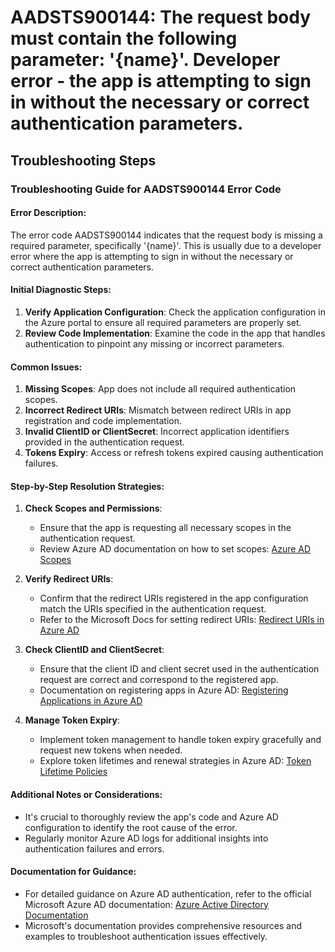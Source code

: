 
# AADSTS900144: The request body must contain the following parameter: '{name}'. Developer error - the app is attempting to sign in without the necessary or correct authentication parameters.


## Troubleshooting Steps
### Troubleshooting Guide for AADSTS900144 Error Code

#### Error Description:
The error code AADSTS900144 indicates that the request body is missing a required parameter, specifically '{name}'. This is usually due to a developer error where the app is attempting to sign in without the necessary or correct authentication parameters.

#### Initial Diagnostic Steps:
1. **Verify Application Configuration**: Check the application configuration in the Azure portal to ensure all required parameters are properly set.
2. **Review Code Implementation**: Examine the code in the app that handles authentication to pinpoint any missing or incorrect parameters.

#### Common Issues:
1. **Missing Scopes**: App does not include all required authentication scopes.
2. **Incorrect Redirect URIs**: Mismatch between redirect URIs in app registration and code implementation.
3. **Invalid ClientID or ClientSecret**: Incorrect application identifiers provided in the authentication request.
4. **Tokens Expiry**: Access or refresh tokens expired causing authentication failures.

#### Step-by-Step Resolution Strategies:
1. **Check Scopes and Permissions**:
   - Ensure that the app is requesting all necessary scopes in the authentication request.
   - Review Azure AD documentation on how to set scopes: [Azure AD Scopes](https://docs.microsoft.com/en-us/azure/active-directory/develop/scopes-best-practices)

2. **Verify Redirect URIs**:
   - Confirm that the redirect URIs registered in the app configuration match the URIs specified in the authentication request.
   - Refer to the Microsoft Docs for setting redirect URIs: [Redirect URIs in Azure AD](https://docs.microsoft.com/en-us/azure/active-directory/develop/reply-url)

3. **Check ClientID and ClientSecret**:
   - Ensure that the client ID and client secret used in the authentication request are correct and correspond to the registered app.
   - Documentation on registering apps in Azure AD: [Registering Applications in Azure AD](https://docs.microsoft.com/en-us/azure/active-directory/develop/quickstart-register-app)

4. **Manage Token Expiry**:
   - Implement token management to handle token expiry gracefully and request new tokens when needed.
   - Explore token lifetimes and renewal strategies in Azure AD: [Token Lifetime Policies](https://docs.microsoft.com/en-us/azure/active-directory/develop/silent-authentication)

#### Additional Notes or Considerations:
- It's crucial to thoroughly review the app's code and Azure AD configuration to identify the root cause of the error.
- Regularly monitor Azure AD logs for additional insights into authentication failures and errors.

#### Documentation for Guidance:
- For detailed guidance on Azure AD authentication, refer to the official Microsoft Azure AD documentation: [Azure Active Directory Documentation](https://docs.microsoft.com/en-us/azure/active-directory/)
- Microsoft's documentation provides comprehensive resources and examples to troubleshoot authentication issues effectively.